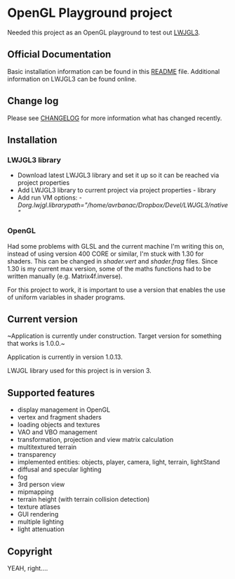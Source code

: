 # OpenGL Playground project

Needed this project as an OpenGL playground to test out [LWJGL3](https://www.lwjgl.org/).

## Official Documentation

Basic installation information can be found in this [README](README.md) file. Additional information on LWJGL3 can be found online.

## Change log

Please see [CHANGELOG](CHANGELOG.md) for more information what has changed recently.

## Installation

### LWJGL3 library

* Download latest LWJGL3 library and set it up so it can be reached via project properties
* Add LWJGL3 library to current project via project properties - library
* Add run VM options: _-Dorg.lwjgl.librarypath="/home/avrbanac/Dropbox/Devel/LWJGL3/native"_

### OpenGL

Had some problems with GLSL and the current machine I'm writing this on, instead of using
version 400 CORE or similar, I'm stuck with 1.30 for shaders. This can be changed in _shader.vert_ and _shader.frag_ files.
Since 1.30 is my current max version, some of the maths functions had to be written manually (e.g. Matrix4f.inverse).

For this project to work, it is important to use a version that enables the use of uniform variables in shader programs.

## Current version

~Application is currently under construction. Target version for something that works is 1.0.0.~

Application is currently in version 1.0.13.

LWJGL library used for this project is in version 3.

## Supported features

* display management in OpenGL
* vertex and fragment shaders
* loading objects and textures
* VAO and VBO management
* transformation, projection and view matrix calculation
* multitextured terrain
* transparency
* implemented entities: objects, player, camera, light, terrain, lightStand
* diffusal and specular lighting
* fog
* 3rd person view
* mipmapping
* terrain height (with terrain collision detection)
* texture atlases
* GUI rendering
* multiple lighting
* light attenuation

## Copyright

YEAH, right....
